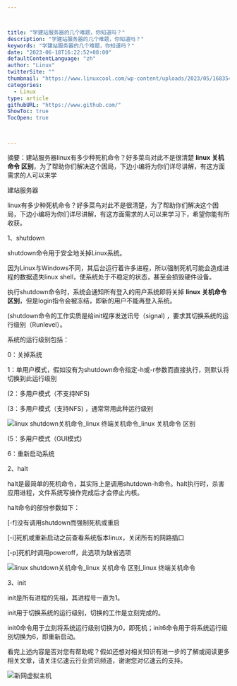 ```yaml
---



title: "学建站服务器的几个难题，你知道吗？"
description: "学建站服务器的几个难题，你知道吗？"
keywords: "学建站服务器的几个难题，你知道吗？"
date: "2023-06-18T16:22:52+08:00"
defaultContentLanguage: "zh"
author: "Linux"
twitterSite: ""
thumbnail: "https://www.linuxcool.com/wp-content/uploads/2023/05/1683548235715_0.jpg"
categories:
  - Linux
type: article
githubURL: "https://www.github.com/"
ShowToc: true
TocOpen: true



---
```


摘要：建站服务器linux有多少种死机命令？好多菜鸟对此不是很清楚 **linux 关机命令 区别**，为了帮助你们解决这个困局，下边小编将为你们详尽讲解，有这方面需求的人可以来学

建站服务器

linux有多少种死机命令？好多菜鸟对此不是很清楚，为了帮助你们解决这个困局，下边小编将为你们详尽讲解，有这方面需求的人可以来学习下，希望你能有所收获。

1、shutdown

shutdown命令用于安全地关掉Linux系统。

因为Linux与Windows不同，其后台运行着许多进程，所以强制死机可能会造成进程的数据遗失linux shell，使系统处于不稳定的状态，甚至会损毁硬件设备。

执行shutdown命令时，系统会通知所有登入的用户系统即将关掉 **linux 关机命令 区别**，但是login指令会被冻结，即新的用户不能再登入系统。

(shutdown命令的工作实质是给init程序发送讯号（signal) ，要求其切换系统的运行级别（Runlevel）。

系统的运行级别包括：

0：关掉系统

1：单用户模式，假如没有为shutdown命令指定-h或-r参数而直接执行，则默认将切换到此运行级别

(2：多用户模式（不支持NFS) 

(3：多用户模式（支持NFS) ，通常常用此种运行级别

![linux shutdown关机命令_linux 终端关机命令_linux 关机命令 区别](https://www.linuxcool.com/wp-content/uploads/2023/05/1683548235715_0.jpg)

(5：多用户模式（GUI模式) 

6：重新启动系统

2、halt

halt是最简单的死机命令，其实际上是调用shutdown-h命令。halt执行时，杀害应用进程，文件系统写操作完成后才会停止内核。

halt命令的部份参数如下：

[-f]没有调用shutdown而强制死机或重启

[-i]死机或重新启动之前查看系统版本linux，关闭所有的网路插口

[-p]死机时调用poweroff，此选项为缺省选项

![linux shutdown关机命令_linux 关机命令 区别_linux 终端关机命令](https://www.linuxcool.com/wp-content/uploads/2023/05/1683548235715_1.jpg)

3、init

init是所有进程的先祖，其进程号一直为1。

init用于切换系统的运行级别，切换的工作是立刻完成的。

init0命令用于立刻将系统运行级别切换为0，即死机；init6命令用于将系统运行级别切换为6，即重新启动。

看完上述内容是否对您有帮助呢？假如还想对相关知识有进一步的了解或阅读更多相关文章，请关注亿速云行业资讯频道，谢谢您对亿速云的支持。

![新网虚拟主机](https://www.linuxcool.com/wp-content/uploads/2023/05/1683548235715_2.jpg)